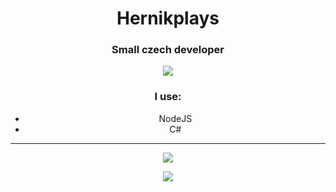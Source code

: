 <div align="center">
 <h1 > Hernikplays </h1>
 
 <h3> Small czech developer </h3>
 <img src="https://visitor-badge.laobi.icu/badge?page_id=hernikplays.hernikplays">
 <h3>I use:</h3>
 <ul>
  <li>NodeJS</li>
  <li>C#</li>
 </ul>
<hr>
<img src="https://github-readme-stats.vercel.app/api?username=hernikplays&show_icons=true&theme=dark"><br>

<img src="https://github-readme-stats.vercel.app/api/top-langs/?username=hernikplays&theme=dark&layout=compact"><br>
 </div>

